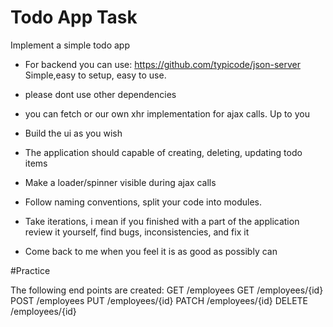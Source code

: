 # Todo App Task

Implement a simple todo app

* For backend you can use: https://github.com/typicode/json-server
  Simple,easy to setup, easy to use.
* please dont use other dependencies
* you can fetch or our own xhr implementation for ajax calls. Up to you

* Build the ui as you wish
* The application should capable of creating, deleting, updating todo items
* Make a loader/spinner visible during ajax calls

* Follow naming conventions, split your code into modules.
* Take iterations, i mean if you finished with a part of the application review it yourself, find bugs, inconsistencies, and fix it
* Come back to me when you feel it is as good as possibly can

#Practice

The following end points are created:
GET    /employees
GET    /employees/{id}
POST   /employees
PUT    /employees/{id}
PATCH  /employees/{id}
DELETE /employees/{id}
